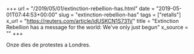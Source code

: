 +++
url = "/2019/05/01/extinction-rebellion-has.html"
date = "2019-05-01T07:44:53+00:00"
slug = "extinction-rebellion-has"
tags = ["retalls"]
x_url = "https://reuters.com/article/idUSKCN1S731V"
title = "Extinction Rebellion has a message for the world: We've only just begun"
x_source = ""
+++

Onze dies de protestes a Londres.
